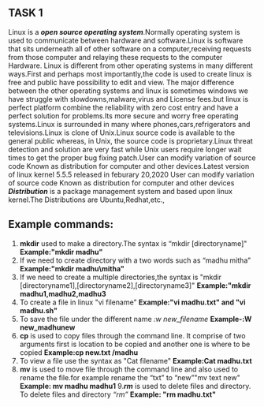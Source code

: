 ## **TASK 1**
Linux is a ***open source operating system***.Normally operating system is used to communicate between hardware and software.Linux is software that sits underneath all of other software on a computer,receiving requests from those computer and relaying these requests to the computer Hardware.
Linux is different from other operating systems in many different ways.First and perhaps most importantly,the code is used to create linux is free and public have possibility to edit and view.
The major difference between the other operating systems and linux is sometimes windows we have struggle with slowdowns,malware,virus and License fees.but linux is perfect platform combine the reliability with zero cost entry and have a perfect solution for problems.Its more secure and worry free operating systems.Linux is surrounded in many where phones,cars,refrigerators and televisions.Linux is clone of Unix.Linux source code is available to the general public whereas, in Unix, the source code is proprietary.Linux threat detection and solution are very fast while Unix users require longer wait times to get the proper bug fixing patch.User can modify variation of source code Known as distribution for computer and other devices.Latest version of linux kernel 5.5.5 released in feburary 20,2020
User can modify variation of source code Known as distribution for computer and other devices
***Distribution*** is a package management system and based upon linux kernel.The Distributions are Ubuntu,Redhat,etc.,
## **Example commands:**
 1. **mkdir** used to make a directory.The syntax is “mkdir [directoryname]"
**Example:"mkdir madhu"**
 2. If we need to create directory with a two words such as “madhu mitha”
**Example:"mkdir madhu\mitha"**
 3. If we need to create a multiple directories,the syntax is "mkdir   [directoryname1],[directoryname2],[directoryname3]"
**Example:"mkdir madhu1,madhu2,madhu3**
 4. To create a file in linux "vi filename"
**Example:"vi madhu.txt" and "vi madhu.sh"**
 5. To save the file under the different name _:w new_filename_
 **Example-:W new_madhunew**
 6. **cp** is used to copy files through the command line. It comprise of two arguments first is location to be copied and another one is where to be copied
**Example:cp new.txt /madhu**
 7. To view a file use the syntax as "Cat filename"
**Example:Cat madhu.txt**
 8. **mv** is used to move file through the command line and also used to rename the file.for example rename the “txt” to “new”"mv text  new"
  **Example: mv madhu madhu1**
 9.**_rm_** is used to delete files and directory. To delete files and directory _“rm”_
 **Example: "rm madhu.txt"**

